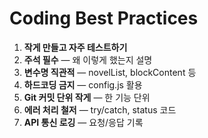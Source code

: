 # Coding Best Practices

1. **작게 만들고 자주 테스트하기**
2. **주석 필수** — 왜 이렇게 했는지 설명
3. **변수명 직관적** — novelList, blockContent 등
4. **하드코딩 금지** — config.js 활용
5. **Git 커밋 단위 작게** — 한 기능 단위
6. **에러 처리 철저** — try/catch, status 코드
7. **API 통신 로깅** — 요청/응답 기록

